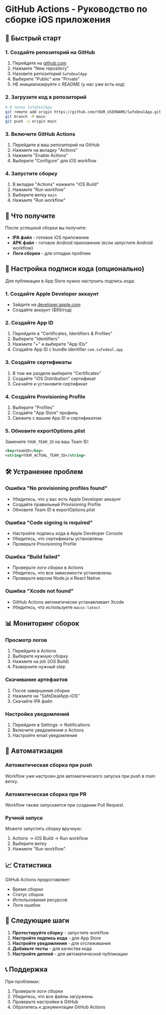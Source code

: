 # GitHub Actions - Руководство по сборке iOS приложения

## 🚀 Быстрый старт

### 1. Создайте репозиторий на GitHub

1. Перейдите на [github.com](https://github.com)
2. Нажмите "New repository"
3. Назовите репозиторий `SafeDealApp`
4. Выберите "Public" или "Private"
5. НЕ инициализируйте с README (у нас уже есть код)

### 2. Загрузите код в репозиторий

```bash
# В папке SafeDealApp
git remote add origin https://github.com/YOUR_USERNAME/SafeDealApp.git
git branch -M main
git push -u origin main
```

### 3. Включите GitHub Actions

1. Перейдите в ваш репозиторий на GitHub
2. Нажмите на вкладку "Actions"
3. Нажмите "Enable Actions"
4. Выберите "Configure" для iOS workflow

### 4. Запустите сборку

1. В вкладке "Actions" нажмите "iOS Build"
2. Нажмите "Run workflow"
3. Выберите ветку `main`
4. Нажмите "Run workflow"

## 📱 Что получите

После успешной сборки вы получите:

- **IPA файл** - готовое iOS приложение
- **APK файл** - готовое Android приложение (если запустите Android workflow)
- **Логи сборки** - для отладки проблем

## 🔧 Настройка подписи кода (опционально)

Для публикации в App Store нужно настроить подпись кода:

### 1. Создайте Apple Developer аккаунт
- Зайдите на [developer.apple.com](https://developer.apple.com)
- Создайте аккаунт ($99/год)

### 2. Создайте App ID
1. Перейдите в "Certificates, Identifiers & Profiles"
2. Выберите "Identifiers"
3. Нажмите "+" и выберите "App IDs"
4. Создайте App ID с bundle identifier `com.safedeal.app`

### 3. Создайте сертификаты
1. В том же разделе выберите "Certificates"
2. Создайте "iOS Distribution" сертификат
3. Скачайте и установите сертификат

### 4. Создайте Provisioning Profile
1. Выберите "Profiles"
2. Создайте "App Store" профиль
3. Свяжите с вашим App ID и сертификатом

### 5. Обновите exportOptions.plist

Замените `YOUR_TEAM_ID` на ваш Team ID:

```xml
<key>teamID</key>
<string>YOUR_ACTUAL_TEAM_ID</string>
```

## 🛠️ Устранение проблем

### Ошибка "No provisioning profiles found"
- Убедитесь, что у вас есть Apple Developer аккаунт
- Создайте правильный Provisioning Profile
- Обновите Team ID в exportOptions.plist

### Ошибка "Code signing is required"
- Настройте подпись кода в Apple Developer Console
- Убедитесь, что сертификаты установлены
- Проверьте Provisioning Profile

### Ошибка "Build failed"
- Проверьте логи сборки в Actions
- Убедитесь, что все зависимости установлены
- Проверьте версии Node.js и React Native

### Ошибка "Xcode not found"
- GitHub Actions автоматически устанавливает Xcode
- Убедитесь, что используете `macos-latest`

## 📊 Мониторинг сборок

### Просмотр логов
1. Перейдите в Actions
2. Выберите нужную сборку
3. Нажмите на job (iOS Build)
4. Разверните нужный step

### Скачивание артефактов
1. После завершения сборки
2. Нажмите на "SafeDealApp-iOS"
3. Скачайте IPA файл

### Настройка уведомлений
1. Перейдите в Settings → Notifications
2. Включите уведомления о Actions
3. Настройте email уведомления

## 🔄 Автоматизация

### Автоматическая сборка при push
Workflow уже настроен для автоматического запуска при push в main ветку.

### Автоматическая сборка при PR
Workflow также запускается при создании Pull Request.

### Ручной запуск
Можете запустить сборку вручную:
1. Actions → iOS Build → Run workflow
2. Выберите ветку
3. Нажмите "Run workflow"

## 📈 Статистика

GitHub Actions предоставляет:
- Время сборки
- Статус сборок
- Использование ресурсов
- Логи ошибок

## 🎯 Следующие шаги

1. **Протестируйте сборку** - запустите workflow
2. **Настройте подпись кода** - для App Store
3. **Настройте уведомления** - для отслеживания
4. **Добавьте тесты** - для качества кода
5. **Настройте деплой** - для автоматической публикации

## 📞 Поддержка

При проблемах:
1. Проверьте логи сборки
2. Убедитесь, что все файлы загружены
3. Проверьте настройки в GitHub
4. Обратитесь к документации GitHub Actions 